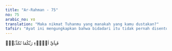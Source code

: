 ```yaml
---
title: "Ar-Rahman - 75"
no: 75
arabic_no: ٧٥
translation: "Maka nikmat Tuhanmu yang manakah yang kamu dustakan?"
tafsir: "Ayat ini mengungkapkan bahwa bidadari itu tidak pernah disentuh oleh manusia atau pun jin sebelum datang penghuni surga yang menjadi suami mereka. Hanya suami-suami mereka inilah yang berhak menyentuh mereka. Pengulangan pernyataan ini, dimana sebelumnya telah disebutkan dalam ayat 56 Surah ar-Rahman ini, adalah untuk menunjukkan bahwa mereka sungguh suci dan kesucian mereka terpelihara sangat baik. Oleh karena itu, maka nikmat Tuhan yang manakah yang didustakan oleh jin dan manusia? ("
---
```

فَبِاَيِّ اٰلَاۤءِ رَبِّكُمَا تُكَذِّبٰنِۚ  